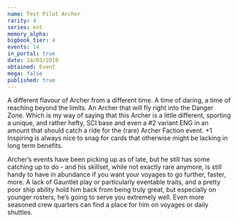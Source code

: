 ```yaml
---
name: Test Pilot Archer
rarity: 4
series: ent
memory_alpha:
bigbook_tier: 4
events: 14
in_portal: true
date: 14/03/2019
obtained: Event
mega: false
published: true
---
```


A different flavour of Archer from a different time. A time of daring, a time of reaching beyond the limits. An Archer that will fly right into the Danger Zone. Which is my way of saying that this Archer is a little different, sporting a unique, and rather hefty, SCI base and even a #2 variant ENG in an amount that should catch a ride for the (rare) Archer Faction event. +1 Inspiring is always nice to snag for cards that otherwise might be lacking in long term benefits.

Archer’s events have been picking up as of late, but he still has some catching up to do - and his skillset, while not exactly rare anymore, is still handy to have in abundance if you want your voyages to go further, faster, more. A lack of Gauntlet play or particularly eventable traits, and a pretty poor ship ability hold him back from being truly great, but especially on younger rosters, he’s going to serve you extremely well. Even more seasoned crew quarters can find a place for him on voyages or daily shuttles.
